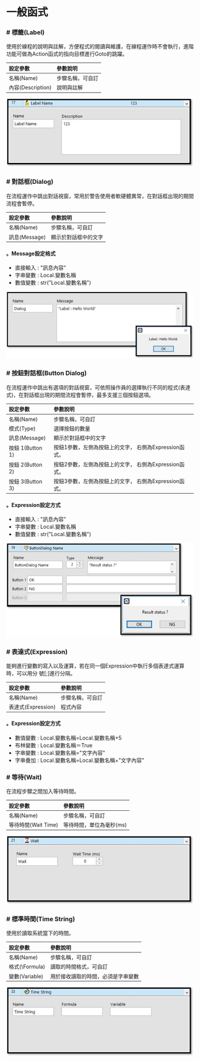 # 一般函式

### \# 標籤\(Label\)

使用於線程的說明與註解，方便程式的閱讀與維護，在線程運作時不會執行，進階功能可做為Action函式的指向目標進行Goto的跳躍。

| 設定參數 | 參數說明 |
| :--- | :--- |
| 名稱\(Name\) | 步驟名稱，可自訂 |
| 內容\(Description\) | 說明與註解 |

![](../../../.gitbook/assets/label.jpg)

### \# 對話框\(Dialog\)

在流程運作中跳出對話視窗，常用於警告使用者軟硬體異常，在對話框出現的期間流程會暫停。

| 設定參數 | 參數說明 |
| :--- | :--- |
| 名稱\(Name\) | 步驟名稱，可自訂 |
| 訊息\(Message\) | 顯示於對話框中的文字 |

#### 。Message設定格式

* 直接輸入 : "訊息內容"
* 字串變數 : Local.變數名稱
* 數值變數 : str\("Local.變數名稱"\)

![](../../../.gitbook/assets/dialog.jpg)

### \# 按鈕對話框\(Button Dialog\)

在流程運作中跳出有選項的對話視窗，可依照操作員的選擇執行不同的程式\(表達式\)，在對話框出現的期間流程會暫停，最多支援三個按鈕選項。

| 設定參數 | 參數說明 |
| :--- | :--- |
| 名稱\(Name\) | 步驟名稱，可自訂 |
| 模式\(Type\) | 選擇按鈕的數量 |
| 訊息\(Message\) | 顯示於對話框中的文字 |
| 按鈕 1\(Button 1\) | 按鈕1參數，左側為按鈕上的文字， 右側為Expression函式。 |
| 按鈕 2\(Button 2\) | 按鈕2參數，左側為按鈕上的文字， 右側為Expression函式。 |
| 按鈕 3\(Button 3\) | 按鈕3參數，左側為按鈕上的文字， 右側為Expression函式。 |

#### 。Expression設定方式

* 直接輸入 : "訊息內容" 
* 字串變數 : Local.變數名稱
* 數值變數 : str\("Local.變數名稱"\)

![](../../../.gitbook/assets/button-dialog.jpg)

### \# 表達式\(Expression\)

能夠進行變數的寫入以及運算，若在同一個Expression中執行多個表達式運算時，可以用分 號\[;\]進行分隔。

| 設定參數 | 參數說明 |
| :--- | :--- |
| 名稱\(Name\) | 步驟名稱，可自訂 |
| 表達式\(Expression\) | 程式內容 |

#### 。Expression設定方式

* 數值變數 : Local.變數名稱=Local.變數名稱+5
* 布林變數 : Local.變數名稱＝True 
* 字串變數 : Local.變數名稱="文字內容"
* 字串疊加 : Local.變數名稱=Local.變數名稱+"文字內容"

### \# 等待\(Wait\)

在流程步驟之間加入等待時間。

| 設定參數 | 參數說明 |
| :--- | :--- |
| 名稱\(Name\) | 步驟名稱，可自訂 |
| 等待時間\(Wait Time\) | 等待時間，單位為毫秒\(ms\) |

![](../../../.gitbook/assets/waittime.jpg)

### \# 標準時間\(Time String\)

使用於讀取系統當下的時間。

| 設定參數 | 參數說明 |
| :--- | :--- |
| 名稱\(Name\) | 步驟名稱，可自訂 |
| 格式\(\Formula\) | 讀取的時間格式，可自訂 |
| 變數\(Variable\) | 用於接收讀取的時間，必須是字串變數 |

![](../../../.gitbook/assets/timestring.jpg)

